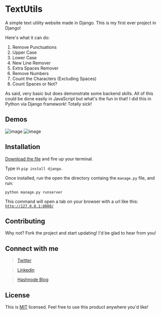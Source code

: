 # TextUtils
A simple text utility website made in Django. This is my first ever project in Django! 

Here's what it can do:

1. Remove Punctuations
2. Upper Case
3. Lower Case
4. New Line Remover
5. Extra Spaces Remover
6. Remove Numbers
7. Count the Characters (Excluding Spaces)
8. Count Spaces or Not?

As said, very basic but does demonstrate some backend skills. All of this could be done easily in JavaScript but what's the fun in that! I did this in Python via 
Django framework! Totally sick!

## Demos
![image](https://user-images.githubusercontent.com/81016607/177539424-039c7aaa-e638-47da-8f68-01977b3053b5.png)
![image](https://user-images.githubusercontent.com/81016607/177539485-ac538e72-fe88-45e5-9965-aebcd242ad76.png)


## Installation
[Download the file](https://github.com/muhammadanas365/TextUtils.git) and fire up your terminal.

Type in `pip install django`.

Once installed, run the open the directory containg the `manage.py` file, and run:

`python manage.py runserver`

This command will open a tab on your browser with a url like this: [`http://127.0.0.1:8000/`](http://127.0.0.1:8000/)

## Contributing
Why not? Fork the project and start updating! I'd be glad to hear from you!

## Connect with me
> [Twitter](https://twitter.com/Muhamma63227121)

> [Linkedin](https://www.linkedin.com/in/muhammad-anas-63744b235/)

> [Hashnode Blog](https://muhammadanas.hashnode.dev/)

## License
This is [MIT](https://choosealicense.com/licenses/mit/) licensed. Feel free to use this product anywhere you'd like!
